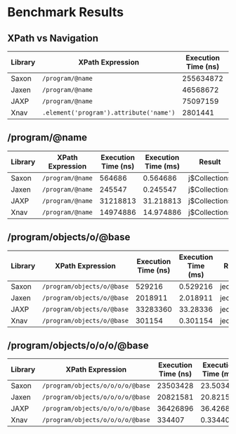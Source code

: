 
# Benchmark Results


## XPath vs Navigation

| Library | XPath Expression | Execution Time (ns) | Execution Time (ms) | Result |
|---------|------------------|---------------------|---------------------|--------|
| Saxon | `/program/@name` | 255634872 | 255.634872 | j$Collections |
| Jaxen | `/program/@name` | 46568672 | 46.568672 | j$Collections |
| JAXP | `/program/@name` | 75097159 | 75.097159 | j$Collections |
| Xnav | `.element('program').attribute('name')` | 2801441 | 2.801441 | j$Collections |



## /program/@name

| Library | XPath Expression | Execution Time (ns) | Execution Time (ms) | Result |
|---------|------------------|---------------------|---------------------|--------|
| Saxon | `/program/@name` | 564686 | 0.564686 | j$Collections |
| Jaxen | `/program/@name` | 245547 | 0.245547 | j$Collections |
| JAXP | `/program/@name` | 31218813 | 31.218813 | j$Collections |
| Xnav | `/program/@name` | 14974886 | 14.974886 | j$Collections |



## /program/objects/o/@base

| Library | XPath Expression | Execution Time (ns) | Execution Time (ms) | Result |
|---------|------------------|---------------------|---------------------|--------|
| Saxon | `/program/objects/o/@base` | 529216 | 0.529216 | jeo.class |
| Jaxen | `/program/objects/o/@base` | 2018911 | 2.018911 | jeo.class |
| JAXP | `/program/objects/o/@base` | 33283360 | 33.28336 | jeo.class |
| Xnav | `/program/objects/o/@base` | 301154 | 0.301154 | jeo.class |



## /program/objects/o/o/o/@base

| Library | XPath Expression | Execution Time (ns) | Execution Time (ms) | Result |
|---------|------------------|---------------------|---------------------|--------|
| Saxon | `/program/objects/o/o/o/o/@base` | 23503428 | 23.503428 | org.eolang.bytes |
| Jaxen | `/program/objects/o/o/o/o/@base` | 20821581 | 20.821581 | org.eolang.bytes |
| JAXP | `/program/objects/o/o/o/o/@base` | 36426896 | 36.426896 | org.eolang.bytes |
| Xnav | `/program/objects/o/o/o/o/@base` | 334407 | 0.334407 | org.eolang.bytes |



